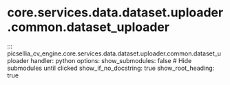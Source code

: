 # core.services.data.dataset.uploader.common.dataset_uploader

::: picsellia_cv_engine.core.services.data.dataset.uploader.common.dataset_uploader
    handler: python
    options:
        show_submodules: false  # Hide submodules until clicked
        show_if_no_docstring: true
        show_root_heading: true
